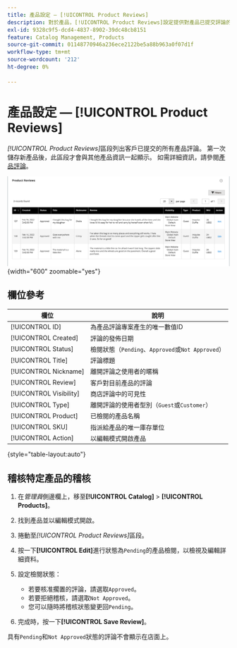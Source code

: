 ```yaml
---
title: 產品設定 — [!UICONTROL Product Reviews]
description: 對於產品，[!UICONTROL Product Reviews]設定提供對產品已提交評論的存取權，並編輯未決評論的狀態。
exl-id: 9328c9f5-dcd4-4837-8902-39dc48cb8151
feature: Catalog Management, Products
source-git-commit: 01148770946a236ece2122be5a88b963a0f07d1f
workflow-type: tm+mt
source-wordcount: '212'
ht-degree: 0%

---
```


# 產品設定 — [!UICONTROL Product Reviews]

_[!UICONTROL Product Reviews]_&#x200B;區段列出客戶已提交的所有產品評論。 第一次儲存新產品後，此區段才會與其他產品資訊一起顯示。 如需詳細資訊，請參閱[產品評論](../merchandising-promotions/product-reviews.md)。

![產品評論](./assets/product-review.png){width="600" zoomable="yes"}

## 欄位參考

| 欄位 | 說明 |
|--- |--- |
| [!UICONTROL ID] | 為產品評論專案產生的唯一數值ID |
| [!UICONTROL Created] | 評論的發佈日期 |
| [!UICONTROL Status] | 檢閱狀態（`Pending`、`Approved`或`Not Approved`） |
| [!UICONTROL Title] | 評論標題 |
| [!UICONTROL Nickname] | 離開評論之使用者的暱稱 |
| [!UICONTROL Review] | 客戶對目前產品的評論 |
| [!UICONTROL Visibility] | 商店評論中的可見性 |
| [!UICONTROL Type] | 離開評論的使用者型別（`Guest`或`Customer`） |
| [!UICONTROL Product] | 已檢閱的產品名稱 |
| [!UICONTROL SKU] | 指派給產品的唯一庫存單位 |
| [!UICONTROL Action] | 以編輯模式開啟產品 |

{style="table-layout:auto"}

## 稽核特定產品的稽核

1. 在&#x200B;_管理員_&#x200B;側邊欄上，移至&#x200B;**[!UICONTROL Catalog]** > **[!UICONTROL Products]**。

1. 找到產品並以編輯模式開啟。

1. 捲動至&#x200B;_[!UICONTROL Product Reviews]_&#x200B;區段。

1. 按一下&#x200B;**[!UICONTROL Edit]**&#x200B;進行狀態為`Pending`的產品檢閱，以檢視及編輯詳細資料。

1. 設定檢閱狀態：

   - 若要核准擱置的評論，請選取`Approved`。
   - 若要拒絕稽核，請選取`Not Approved`。
   - 您可以隨時將稽核狀態變更回`Pending`。

1. 完成時，按一下&#x200B;**[!UICONTROL Save Review]**。

具有`Pending`和`Not Approved`狀態的評論不會顯示在店面上。
